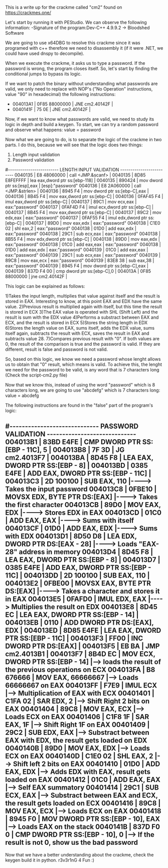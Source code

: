 This is a write up for the crackme called "cm2" found on https://crackmes.one/

Let's start by running it with PEStudio. We can observe the following information:
	-Signature of the program:Dev-C++ 4.9.9.2 -> Bloodshed Software

We are going to use x64DBG to resolve this crackme since it was programed with c++ therefore we need to disassembly it (if it were .NET, we could have used dnspy to decompile).

When we execute the crackme, it asks us to type a password. If the password is wrong, the program closes itself. 
So, let's start by finding the conditional jumps to bypass its logic.

If we want to patch the binary without understanding what passwords are valid, we only need to replace with NOP's ("No Operation" instructions, value "90" in hexadecimal) the following instructions:
- 004013A1 | 0F85 88000000            | JNE cm2.40142F                                    |
- 0040141F | 75 0E                    | JNE cm2.40142F                                    |

Now, if we want to know what passwords are valid, we need to study its logic in depth and build a keygen. 
To start, we can try a random password and observe what happens:
value = password

Now what we are going to do, is to separate the logic of the crackme in two parts.
I do this, because we will see that the logic does two things:
1) Length input validation
2) Password validation

#------------------------- LENGTH INPUT VALIDATION -------------------------
0040135 | E8 48060000                   | call <JMP.&scanf>                       |
0040135 | 8D85 E8FEFFFF                 | lea eax,dword ptr ss:[ebp-118]          |
0040135 | 890424                        | mov dword ptr ss:[esp],eax              | [esp]:"password"
0040136 | E8 2A060000                   | call <JMP.&strlen>                      |
0040136 | 8945 F4                       | mov dword ptr ss:[ebp-C],eax            |
0040136 | 8B45 F4                       | mov eax,dword ptr ss:[ebp-C]            |
0040136 | 0FAF45 F4                     | imul eax,dword ptr ss:[ebp-C]           |
0040137 | 89C1                          | mov ecx,eax                             | eax:"password"
0040137 | 0FAF4D F4                     | imul ecx,dword ptr ss:[ebp-C]           |
0040137 | 8B45 F4                       | mov eax,dword ptr ss:[ebp-C]            |
0040137 | 89C2                          | mov edx,eax                             | eax:"password"
0040137 | 0FAF55 F4                     | imul edx,dword ptr ss:[ebp-C]           |
0040137 | 89D0                          | mov eax,edx                             | eax:"password"
0040138 | C1E0 02                       | shl eax,2                               | eax:"password"
0040138 | 01D0                          | add eax,edx                             | eax:"password"
0040138 | 29C1                          | sub ecx,eax                             | eax:"password"
0040138 | 8B55 F4                       | mov edx,dword ptr ss:[ebp-C]            |
0040138 | 89D0                          | mov eax,edx                             | eax:"password"
0040138 | 01C0                          | add eax,eax                             | eax:"password"
0040138 | 01D0                          | add eax,edx                             | eax:"password"
0040139 | 01C0                          | add eax,eax                             | eax:"password"
0040139 | 29C1                          | sub ecx,eax                             | eax:"password"
0040139 | 89C8                          | mov eax,ecx                             | eax:"password"
0040139 | 83E8 38                       | sub eax,38                              | eax:"password"
0040139 | 8945 F4                       | mov dword ptr ss:[ebp-C],eax            |
0040139 | 837D F4 00                    | cmp dword ptr ss:[ebp-C],0              |
004013A | 0F85 88000000                 | jne cm2.40142F                          |

This logic can be explained as follows:

1)Takes the input length, multiplies that value against itself and the result is stored in EAX.
	Interesting to know, at this point EAX and EDX have the same value.
2)Previous result is multiplied again with itself, but this time the result is stored in ECX
3)The EAX value is operated with  SHL (Shift Left) and the result is sum with the EDX value
4)Performs a substract between EAX and ECX, and the result is stored in ECX
5)Stores the string length in EDX
6)Stores the length value on EAX, sums itself, adds the EDX value, sums itself again, subtracts the result with ECX,
	saves the result in EAX and subtracts value 28.
7)Compares previous result with "0". If both values are 0, the result of the comparison is true and the password is valid. 
	If they are different, result is false and password is not valid.

So, based on this logic, we know we need a password whose lenght allows us to obtain that "0" result, which means is valid. To achieve this, the lenght we need for the password to be valid,
 is any word that is 7 characters long (Check the script-cm2.py file)

Now that we know this, instead of using the word "password" which is 8 characters long, we are going to use "abcdefg" which is 7 characters long:
value = abcdefg

The following instructions are found in the "false" part of the program's logic:

#----------------------------- PASSWORD VALIDATION -----------------------------
004013B1 | 83BD E4FE | CMP DWORD PTR SS:[EBP - 11C], 5                   |
004013B8 | 7F 3D     | JG cm2.4013F7                                     |
004013BA | 8D45 F8   | LEA EAX, DWORD PTR SS:[EBP - 8]                   |
004013BD | 0385 E4FE | ADD EAX, DWORD PTR SS:[EBP - 11C]                 |
004013C3 | 2D 100100 | SUB EAX, 110                                      |----> Takes the input password
004013C8 | 0FBE10    | MOVSX EDX, BYTE PTR DS:[EAX]                      |----> Takes the first character
004013CB | 89D0      | MOV EAX, EDX                                      |----> Stores EDX in EAX
004013CD | 01C0      | ADD EAX, EAX                                      |----> Sums with itself
004013CF | 01D0      | ADD EAX, EDX                                      |----> Sums with EDX
004013D1 | 8D50 D8   | LEA EDX, DWORD PTR DS:[EAX - 28]                  |----> Loads "EAX-28" address in memory
004013D4 | 8D45 F8   | LEA EAX, DWORD PTR SS:[EBP - 8]                   |
004013D7 | 0385 E4FE | ADD EAX, DWORD PTR SS:[EBP - 11C]                 |
004013DD | 2D 100100 | SUB EAX, 110                                      |
004013E2 | 0FBE00    | MOVSX EAX, BYTE PTR DS:[EAX]                      |----> Takes a character and stores it in EAX
004013E5 | 0FAFD0    | IMUL EDX, EAX                                     |----> Multiplies the result on EDX
004013E8 | 8D45 EC   | LEA EAX, DWORD PTR SS:[EBP - 14]                  |
004013EB | 0110      | ADD DWORD PTR DS:[EAX], EDX                       |
004013ED | 8D85 E4FE | LEA EAX, DWORD PTR SS:[EBP - 11C]                 |
004013F3 | FF00      | INC DWORD PTR DS:[EAX]                            |
004013F5 | EB BA     | JMP cm2.4013B1                                    |
004013F7 | 8B4D EC   | MOV ECX, DWORD PTR SS:[EBP - 14]                  |--> loads the result of the previous operations on ECX
004013FA | B8 676666 | MOV EAX, 66666667                                 |--> Loads 66666667 on EAX
004013FF | F7E9      | IMUL ECX                                          |--> Multiplication of EAX with ECX
00401401 | C1FA 02   | SAR EDX, 2                                        |--> Shift Right 2 bits on EAX
00401404 | 89C8      | MOV EAX, ECX                                      |--> Loads ECX on EAX
00401406 | C1F8 1F   | SAR EAX, 1F                                       |--> Shift Right 1F on EAX
00401409 | 29C2      | SUB EDX, EAX                                      |--> Substract between EAX with EDX, the result gets loaded on EDX
0040140B | 89D0      | MOV EAX, EDX                                      |--> Loads ECX on EAX
0040140D | C1E0 02   | SHL EAX, 2                                        |--> Shift left 2 bits on EAX
00401410 | 01D0      | ADD EAX, EDX                                      |--> Adds EDX with EAX, result gets loaded on EAX
00401412 | 01C0      | ADD EAX, EAX                                      |--> Self EAX summatory
00401414 | 29C1      | SUB ECX, EAX                                      |--> Substract between EAX and ECX, the result gets loaded on ECX
00401416 | 89C8      | MOV EAX, ECX                                      |--> Loads ECX on EAX
00401418 | 8945 F0   | MOV DWORD PTR SS:[EBP - 10], EAX                  |--> Loads EAX on the stack
0040141B | 837D F0 0 | CMP DWORD PTR SS:[EBP - 10], 0                    |--> If the result is not 0, show us the bad password
----------------------------------------------------------------------------------------------------------------------------------------------------
Now that we have a better understanding about the crackme, check the keygen build it in python.
r3v3r1nG 4 Fun :)